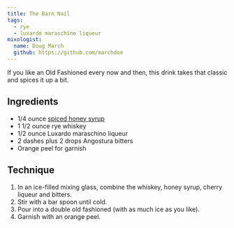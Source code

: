 ```yaml
---
title: The Barn Nail
tags:
  - rye
  - luxardo maraschino liqueur
mixologist:
  name: Doug March
  github: https://github.com/marchdoe
---
```


If you like an Old Fashioned every now and then, this drink takes that classic and spices it up a bit.

Ingredients
-----------

* 1/4 ounce [spiced honey syrup](http://www.the-mason-jar.com/extras/garnishes/spiced-honey-syrup.html)
* 1 1/2 ounce rye whiskey
* 1/2 ounce Luxardo maraschino liqueur
* 2 dashes plus 2 drops Angostura bitters
* Orange peel for garnish

Technique
-----------

1. In an ice-filled mixing glass, combine the whiskey, honey syrup, cherry liqueur and bitters.
2. Stir with a bar spoon until cold.
3. Pour into a double old fashioned (with as much ice as you like).
4. Garnish with an orange peel.
